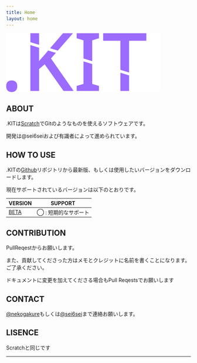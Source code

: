 ```yaml
---
title: Home
layout: home
---
```

![icon](assets/img/icon.svg)
## ABOUT
.KITは[Scratch](https://scratch.mit.edu)でGitのようなものを使えるソフトウェアです。

開発は@sei6seiおよび有識者によって進められています。

## HOW TO USE

.KITの[Github](https://github.com/nekogakure/dotKIT/releases)リポジトリから最新版、もしくは使用したいバージョンをダウンロードします。

現在サポートされているバージョンは以下のとおりです。

| VERSION | SUPPORT |
| ------- | ------- |
|   [BETA](https://scratch.mit.edu/projects/1128886666/)  | ◯ : 短期的なサポート |

## CONTRIBUTION
PullReqestからお願いします。

また、貢献してくださった方はメモとクレジットに名前を書くことになります。ご了承ください。

ドキュメントに変更を加えてくださる場合もPull Reqestsでお願いします

## CONTACT
[@nekogakure](https://scratch.mit.edu/users/nekogakure/)もしくは[@sei6sei](https://scratch.mit.edu/users/sei6sei/)まで連絡お願いします。

## LISENCE
Scratchと同じです

----

[^1]: [It can take up to 10 minutes for changes to your site to publish after you push the changes to GitHub](https://docs.github.com/en/pages/setting-up-a-github-pages-site-with-jekyll/creating-a-github-pages-site-with-jekyll#creating-your-site).

[GitHub Pages]: https://docs.github.com/en/pages
[Jekyll]: https://jekyllrb.com
[GitHub Pages / Actions workflow]: https://github.blog/changelog/2022-07-27-github-pages-custom-github-actions-workflows-beta/
